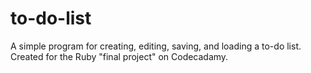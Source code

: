 # to-do-list
A simple program for creating, editing, saving, and loading a to-do list. Created for the Ruby "final project" on Codecadamy.
